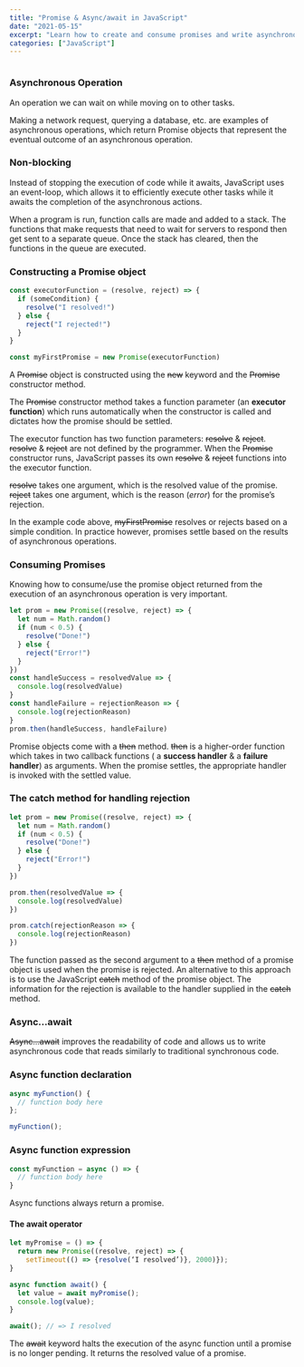 ```yaml
---
title: "Promise & Async/await in JavaScript"
date: "2021-05-15"
excerpt: "Learn how to create and consume promises and write asynchronous, promise-based behavior in a cleaner style using async and await keywords."
categories: ["JavaScript"]
---
```


```toc

```

### Asynchronous Operation

An operation we can wait on while moving on to other tasks.

Making a network request, querying a database, etc. are examples of asynchronous operations, which return Promise objects that represent the eventual outcome of an asynchronous operation.

### Non-blocking

Instead of stopping the execution of code while it awaits, JavaScript uses an event-loop, which allows it to efficiently execute other tasks while it awaits the completion of the asynchronous actions.

When a program is run, function calls are made and added to a stack. The functions that make requests that need to wait for servers to respond then get sent to a separate queue. Once the stack has cleared, then the functions in the queue are executed.

### Constructing a Promise object

```js {numberLines}
const executorFunction = (resolve, reject) => {
  if (someCondition) {
    resolve("I resolved!")
  } else {
    reject("I rejected!")
  }
}

const myFirstPromise = new Promise(executorFunction)
```

A ~~Promise~~ object is constructed using the ~~new~~ keyword and the ~~Promise~~ constructor method.

The ~~Promise~~ constructor method takes a function parameter (an **executor function**) which runs automatically when the constructor is called and dictates how the promise should be settled.

The executor function has two function parameters: ~~resolve~~ & ~~reject~~. ~~resolve~~ & ~~reject~~ are not defined by the programmer. When the ~~Promise~~ constructor runs, JavaScript passes its own ~~resolve~~ & ~~reject~~ functions into the executor function.

~~resolve~~ takes one argument, which is the resolved value of the promise. ~~reject~~ takes one argument, which is the reason (_error_) for the promise’s rejection.

In the example code above, ~~myFirstPromise~~ resolves or rejects based on a simple condition. In practice however, promises settle based on the results of asynchronous operations.

### Consuming Promises

Knowing how to consume/use the promise object returned from the execution of an asynchronous operation is very important.

```js {numberLines}
let prom = new Promise((resolve, reject) => {
  let num = Math.random()
  if (num < 0.5) {
    resolve("Done!")
  } else {
    reject("Error!")
  }
})
const handleSuccess = resolvedValue => {
  console.log(resolvedValue)
}
const handleFailure = rejectionReason => {
  console.log(rejectionReason)
}
prom.then(handleSuccess, handleFailure)
```

Promise objects come with a ~~then~~ method. ~~then~~ is a higher-order function which takes in two callback functions ( a **success handler** & a **failure handler**) as arguments. When the promise settles, the appropriate handler is invoked with the settled value.

### The catch method for handling rejection

```js {numberLines}
let prom = new Promise((resolve, reject) => {
  let num = Math.random()
  if (num < 0.5) {
    resolve("Done!")
  } else {
    reject("Error!")
  }
})

prom.then(resolvedValue => {
  console.log(resolvedValue)
})

prom.catch(rejectionReason => {
  console.log(rejectionReason)
})
```

The function passed as the second argument to a ~~then~~ method of a promise object is used when the promise is rejected. An alternative to this approach is to use the JavaScript ~~catch~~ method of the promise object. The information for the rejection is available to the handler supplied in the ~~catch~~ method.

### Async...await

~~Async…await~~ improves the readability of code and allows us to write asynchronous code that reads similarly to traditional synchronous code.

### Async function declaration

```js {numberLines}
async myFunction() {
  // function body here
};

myFunction();
```

### Async function expression

```js {numberLines}
const myFunction = async () => {
  // function body here
}
```

Async functions always return a promise.

#### The await operator

```js {numberLines}
let myPromise = () => {
  return new Promise((resolve, reject) => {
    setTimeout(() => {resolve(‘I resolved’)}, 2000)});
}

async function await() {
  let value = await myPromise();
  console.log(value);
}

await(); // => I resolved
```

The ~~await~~ keyword halts the execution of the async function until a promise is no longer pending. It returns the resolved value of a promise.
